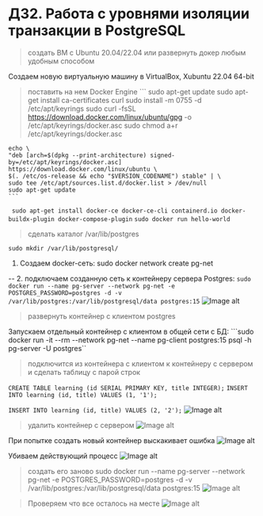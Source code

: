 # ДЗ2. Работа с уровнями изоляции транзакции в PostgreSQL

> создать ВМ с Ubuntu 20.04/22.04 или развернуть докер любым удобным способом

Создаем новую виртуальную машину в VirtualBox, Xubuntu 22.04 64-bit

> поставить на нем Docker Engine
    ```
    sudo apt-get update
    sudo apt-get install ca-certificates curl
    sudo install -m 0755 -d /etc/apt/keyrings
    sudo curl -fsSL https://download.docker.com/linux/ubuntu/gpg -o /etc/apt/keyrings/docker.asc
    sudo chmod a+r /etc/apt/keyrings/docker.asc

    echo \
    "deb [arch=$(dpkg --print-architecture) signed-by=/etc/apt/keyrings/docker.asc] https://download.docker.com/linux/ubuntu \
    $(. /etc/os-release && echo "$VERSION_CODENAME") stable" | \
    sudo tee /etc/apt/sources.list.d/docker.list > /dev/null
    sudo apt-get update
    ```
``` sudo apt-get install docker-ce docker-ce-cli containerd.io docker-buildx-plugin docker-compose-plugin```
``` sudo docker run hello-world ```

> сделать каталог /var/lib/postgres

```sudo mkdir /var/lib/postgresql/```

 1. Создаем docker-сеть: 
sudo docker network create pg-net


-- 2. подключаем созданную сеть к контейнеру сервера Postgres:
```sudo docker run --name pg-server --network pg-net -e POSTGRES_PASSWORD=postgres -d -v /var/lib/postgres:/var/lib/postgresql/data postgres:15```
![Image alt](https://github.com/nzimenkov/POSTGRES-HW/blob/OTUS/HW02/1.png)


> развернуть контейнер с клиентом postgres

 Запускаем отдельный контейнер с клиентом в общей сети с БД: 
```sudo docker run -it --rm --network pg-net --name pg-client postgres:15 psql -h pg-server -U postgres``

> подключится из контейнера с клиентом к контейнеру с сервером и сделать таблицу с парой строк

```CREATE TABLE learning (id SERIAL PRIMARY KEY, title INTEGER);```
```INSERT INTO learning (id, title) VALUES (1, '1');```
    
```INSERT INTO learning (id, title) VALUES (2, '2');```
![Image alt](https://github.com/nzimenkov/POSTGRES-HW/blob/OTUS/HW02/2.png)

> удалить контейнер с сервером
![Image alt](https://github.com/nzimenkov/POSTGRES-HW/blob/OTUS/HW02/3.png)

При попытке создать новый контейнер выскакивает ошибка
 ![Image alt](https://github.com/nzimenkov/POSTGRES-HW/blob/OTUS/HW02/4.png)

Убиваем действующий процесс
 ![Image alt](https://github.com/nzimenkov/POSTGRES-HW/blob/OTUS/HW02/5.png)

> создать его заново
 sudo docker run --name pg-server --network pg-net -e POSTGRES_PASSWORD=postgres -d -v /var/lib/postgres:/var/lib/postgresql/data postgres:15
  ![Image alt](https://github.com/nzimenkov/POSTGRES-HW/blob/OTUS/HW02/6.png)
  
> Проверяем что все осталось на месте
 ![Image alt](https://github.com/nzimenkov/POSTGRES-HW/blob/OTUS/HW02/7.png)
